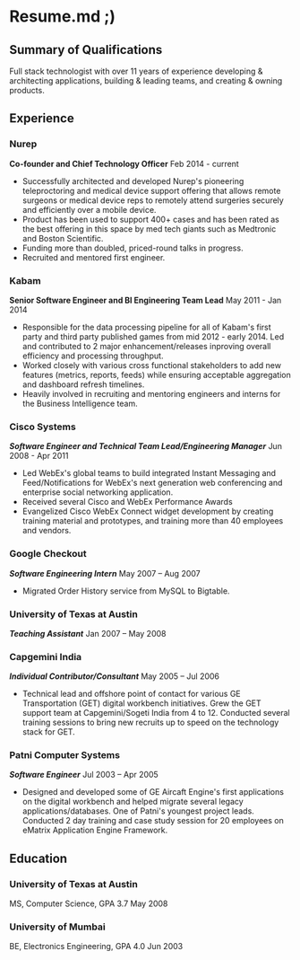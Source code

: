 # Resume.md ;)
## Summary of Qualifications

Full stack technologist with over 11 years of experience developing & architecting applications, building & leading teams, and creating & owning products.

## Experience
### Nurep
**Co-founder and Chief Technology Officer**
Feb 2014 - current
* Successfully architected and developed Nurep's pioneering teleproctoring and medical device support offering that allows remote surgeons or medical device reps to remotely attend surgeries securely and efficiently over a mobile device.
* Product has been used to support 400+ cases and has been rated as the best offering in this space by med tech giants such as Medtronic and Boston Scientific.
* Funding more than doubled, priced-round talks in progress.
* Recruited and mentored first engineer.

### Kabam
**Senior Software Engineer and BI Engineering Team Lead**
May 2011 - Jan 2014
* Responsible for the data processing pipeline for all of Kabam's first party and third party published games from mid 2012 - early 2014. Led and contributed to 2 major enhancement/releases inproving overall efficiency and processing throughput. 
* Worked closely with various cross functional stakeholders to add new features (metrics, reports, feeds) while ensuring acceptable aggregation and dashboard refresh timelines.
* Heavily involved in recruiting and mentoring engineers and interns for the Business Intelligence team.

### Cisco Systems
***Software Engineer and Technical Team Lead/Engineering Manager***
Jun 2008 - Apr 2011
* Led WebEx's global teams to build integrated Instant Messaging and Feed/Notifications for WebEx's next generation web conferencing and enterprise social networking application.
* Received several Cisco and WebEx Performance Awards
* Evangelized Cisco WebEx Connect widget development by creating training material and prototypes, and training more than 40 employees and vendors.

### Google Checkout
***Software Engineering Intern*** 
May 2007 – Aug 2007
* Migrated Order History service from MySQL to Bigtable.

### University of Texas at Austin
***Teaching Assistant***
Jan 2007 – May 2008

### Capgemini India
***Individual Contributor/Consultant***
May 2005 – Jul 2006
* Technical lead and offshore point of contact for various GE Transportation (GET) digital workbench initiatives. Grew the GET support team at Capgemini/Sogeti India from 4 to 12. Conducted several training sessions to bring new recruits up to speed on the technology stack for GET.

### Patni Computer Systems
***Software Engineer***
Jul 2003 – Apr 2005
* Designed and developed some of GE Aircaft Engine's first applications on the digital workbench and helped migrate several legacy applications/databases. One of Patni's youngest project leads. Conducted 2 day training and case study session for 20 employees on eMatrix Application Engine Framework.

## Education
### University of Texas at Austin
MS, Computer Science, GPA 3.7 May 2008
### University of Mumbai
BE, Electronics Engineering, GPA 4.0 Jun 2003
